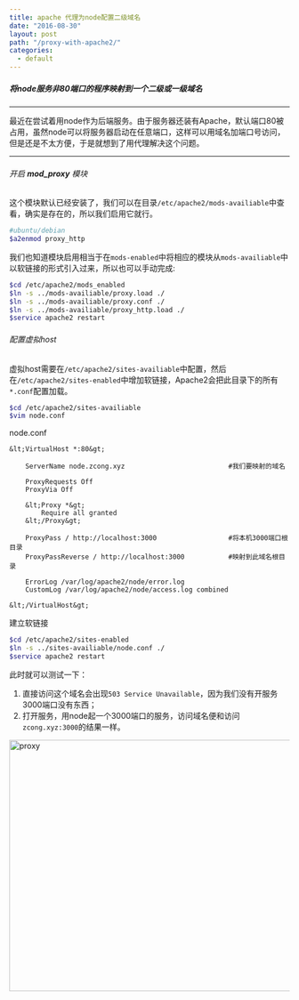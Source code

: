 ```yaml
---
title: apache 代理为node配置二级域名
date: "2016-08-30"
layout: post
path: "/proxy-with-apache2/"
categories:
  - default
---
```


##### 将node服务非80端口的程序映射到一个二级或一级域名

***

最近在尝试着用node作为后端服务。由于服务器还装有Apache，默认端口80被占用，虽然node可以将服务器启动在任意端口，这样可以用域名加端口号访问，但是还是不太方便，于是就想到了用代理解决这个问题。

***

###### 开启 **mod_proxy** 模块

这个模块默认已经安装了，我们可以在目录`/etc/apache2/mods-availiable`中查看，确实是存在的，所以我们启用它就行。
```sh
#ubuntu/debian
$a2enmod proxy_http
```
我们也知道模块启用相当于在`mods-enabled`中将相应的模块从`mods-availiable`中以软链接的形式引入过来，所以也可以手动完成:
```sh
$cd /etc/apache2/mods_enabled
$ln -s ../mods-availiable/proxy.load ./
$ln -s ../mods-availiable/proxy.conf ./
$ln -s ../mods-availiable/proxy_http.load ./
$service apache2 restart
```

###### 配置虚拟host

虚拟host需要在`/etc/apache2/sites-availiable`中配置，然后在`/etc/apache2/sites-enabled`中增加软链接，Apache2会把此目录下的所有`*.conf`配置加载。

```sh
$cd /etc/apache2/sites-availiable
$vim node.conf
```
node.conf
```
&lt;VirtualHost *:80&gt;

	ServerName node.zcong.xyz                          #我们要映射的域名

	ProxyRequests Off
	ProxyVia Off

	&lt;Proxy *&gt;
	    Require all granted
	&lt;/Proxy&gt;

	ProxyPass / http://localhost:3000                  #将本机3000端口根目录
	ProxyPassReverse / http://localhost:3000           #映射到此域名根目录

	ErrorLog /var/log/apache2/node/error.log
	CustomLog /var/log/apache2/node/access.log combined

&lt;/VirtualHost&gt;
```
建立软链接
```sh
$cd /etc/apache2/sites-enabled
$ln -s ../sites-availiable/node.conf ./
$service apache2 restart
```

此时就可以测试一下：

1. 直接访问这个域名会出现`503 Service Unavailable`，因为我们没有开服务3000端口没有东西；
2. 打开服务，用node起一个3000端口的服务，访问域名便和访问`zcong.xyz:3000`的结果一样。

<img src="http://blog.zcong.win/wp-content/uploads/2016/08/proxy.png" alt="proxy" width="746" height="452" class="alignnone size-full wp-image-568" />
